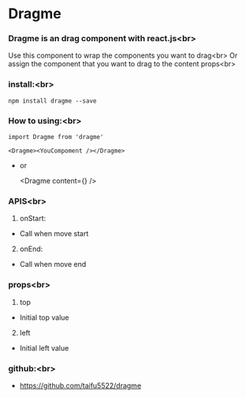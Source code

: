 # Dragme

### Dragme is an drag component with react.js\<br>

Use this component to wrap the components you want to drag\<br>
Or assign the component that you want to drag to the content props\<br>

### install:\<br>
    npm install dragme --save

### How to using:\<br>
    import Dragme from 'dragme'

    <Dragme><YouCompoment /></Dragme>

* or

    <Dragme
      content={<YouComponent />}
    />

### APIS\<br>
1. onStart:
* Call when move start

2. onEnd:
* Call when move end

### props\<br>
1. top 
* Initial top value

2. left
* Initial left value

### github:\<br>

* https://github.com/taifu5522/dragme

